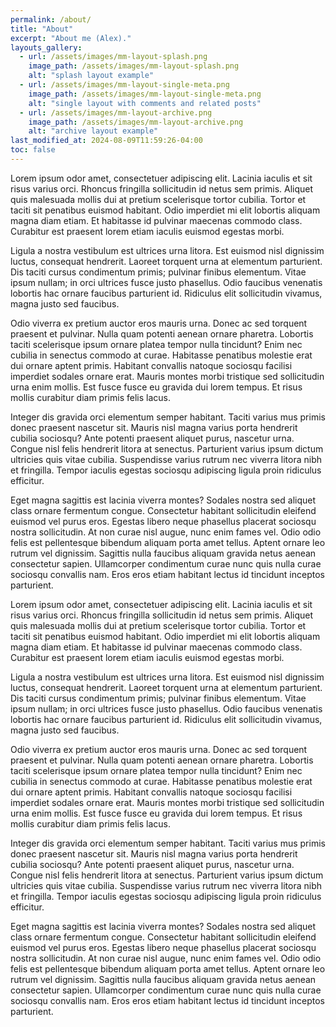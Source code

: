 ```yaml
---
permalink: /about/
title: "About"
excerpt: "About me (Alex)."
layouts_gallery:
  - url: /assets/images/mm-layout-splash.png
    image_path: /assets/images/mm-layout-splash.png
    alt: "splash layout example"
  - url: /assets/images/mm-layout-single-meta.png
    image_path: /assets/images/mm-layout-single-meta.png
    alt: "single layout with comments and related posts"
  - url: /assets/images/mm-layout-archive.png
    image_path: /assets/images/mm-layout-archive.png
    alt: "archive layout example"
last_modified_at: 2024-08-09T11:59:26-04:00
toc: false
---
```


Lorem ipsum odor amet, consectetuer adipiscing elit. Lacinia iaculis et sit risus varius orci. Rhoncus fringilla sollicitudin id netus sem primis. Aliquet quis malesuada mollis dui at pretium scelerisque tortor cubilia. Tortor et taciti sit penatibus euismod habitant. Odio imperdiet mi elit lobortis aliquam magna diam etiam. Et habitasse id pulvinar maecenas commodo class. Curabitur est praesent lorem etiam iaculis euismod egestas morbi.

Ligula a nostra vestibulum est ultrices urna litora. Est euismod nisl dignissim luctus, consequat hendrerit. Laoreet torquent urna at elementum parturient. Dis taciti cursus condimentum primis; pulvinar finibus elementum. Vitae ipsum nullam; in orci ultrices fusce justo phasellus. Odio faucibus venenatis lobortis hac ornare faucibus parturient id. Ridiculus elit sollicitudin vivamus, magna justo sed faucibus.

Odio viverra ex pretium auctor eros mauris urna. Donec ac sed torquent praesent et pulvinar. Nulla quam potenti aenean ornare pharetra. Lobortis taciti scelerisque ipsum ornare platea tempor nulla tincidunt? Enim nec cubilia in senectus commodo at curae. Habitasse penatibus molestie erat dui ornare aptent primis. Habitant convallis natoque sociosqu facilisi imperdiet sodales ornare erat. Mauris montes morbi tristique sed sollicitudin urna enim mollis. Est fusce fusce eu gravida dui lorem tempus. Et risus mollis curabitur diam primis felis lacus.

Integer dis gravida orci elementum semper habitant. Taciti varius mus primis donec praesent nascetur sit. Mauris nisl magna varius porta hendrerit cubilia sociosqu? Ante potenti praesent aliquet purus, nascetur urna. Congue nisl felis hendrerit litora at senectus. Parturient varius ipsum dictum ultricies quis vitae cubilia. Suspendisse varius rutrum nec viverra litora nibh et fringilla. Tempor iaculis egestas sociosqu adipiscing ligula proin ridiculus efficitur.

Eget magna sagittis est lacinia viverra montes? Sodales nostra sed aliquet class ornare fermentum congue. Consectetur habitant sollicitudin eleifend euismod vel purus eros. Egestas libero neque phasellus placerat sociosqu nostra sollicitudin. At non curae nisl augue, nunc enim fames vel. Odio odio felis est pellentesque bibendum aliquam porta amet tellus. Aptent ornare leo rutrum vel dignissim. Sagittis nulla faucibus aliquam gravida netus aenean consectetur sapien. Ullamcorper condimentum curae nunc quis nulla curae sociosqu convallis nam. Eros eros etiam habitant lectus id tincidunt inceptos parturient.

Lorem ipsum odor amet, consectetuer adipiscing elit. Lacinia iaculis et sit risus varius orci. Rhoncus fringilla sollicitudin id netus sem primis. Aliquet quis malesuada mollis dui at pretium scelerisque tortor cubilia. Tortor et taciti sit penatibus euismod habitant. Odio imperdiet mi elit lobortis aliquam magna diam etiam. Et habitasse id pulvinar maecenas commodo class. Curabitur est praesent lorem etiam iaculis euismod egestas morbi.

Ligula a nostra vestibulum est ultrices urna litora. Est euismod nisl dignissim luctus, consequat hendrerit. Laoreet torquent urna at elementum parturient. Dis taciti cursus condimentum primis; pulvinar finibus elementum. Vitae ipsum nullam; in orci ultrices fusce justo phasellus. Odio faucibus venenatis lobortis hac ornare faucibus parturient id. Ridiculus elit sollicitudin vivamus, magna justo sed faucibus.

Odio viverra ex pretium auctor eros mauris urna. Donec ac sed torquent praesent et pulvinar. Nulla quam potenti aenean ornare pharetra. Lobortis taciti scelerisque ipsum ornare platea tempor nulla tincidunt? Enim nec cubilia in senectus commodo at curae. Habitasse penatibus molestie erat dui ornare aptent primis. Habitant convallis natoque sociosqu facilisi imperdiet sodales ornare erat. Mauris montes morbi tristique sed sollicitudin urna enim mollis. Est fusce fusce eu gravida dui lorem tempus. Et risus mollis curabitur diam primis felis lacus.

Integer dis gravida orci elementum semper habitant. Taciti varius mus primis donec praesent nascetur sit. Mauris nisl magna varius porta hendrerit cubilia sociosqu? Ante potenti praesent aliquet purus, nascetur urna. Congue nisl felis hendrerit litora at senectus. Parturient varius ipsum dictum ultricies quis vitae cubilia. Suspendisse varius rutrum nec viverra litora nibh et fringilla. Tempor iaculis egestas sociosqu adipiscing ligula proin ridiculus efficitur.

Eget magna sagittis est lacinia viverra montes? Sodales nostra sed aliquet class ornare fermentum congue. Consectetur habitant sollicitudin eleifend euismod vel purus eros. Egestas libero neque phasellus placerat sociosqu nostra sollicitudin. At non curae nisl augue, nunc enim fames vel. Odio odio felis est pellentesque bibendum aliquam porta amet tellus. Aptent ornare leo rutrum vel dignissim. Sagittis nulla faucibus aliquam gravida netus aenean consectetur sapien. Ullamcorper condimentum curae nunc quis nulla curae sociosqu convallis nam. Eros eros etiam habitant lectus id tincidunt inceptos parturient.
